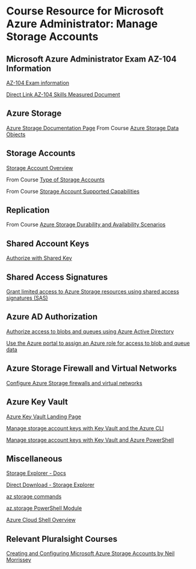 # Course Resource for Microsoft Azure Administrator: Manage Storage Accounts

## Microsoft Azure Administrator Exam AZ-104 Information

[AZ-104 Exam information](https://bit.ly/az104ms)

[Direct Link AZ-104 Skills Measured Document](https://query.prod.cms.rt.microsoft.com/cms/api/am/binary/RE4pCWy)

## Azure Storage
[Azure Storage Documentation Page](https://docs.microsoft.com/azure/storage/)
From Course [Azure Storage Data Objects](https://bit.ly/2Gphepn)



## Storage Accounts

[Storage Account Overview](https://docs.microsoft.com/azure/storage/common/storage-account-overview)

From Course [Type of Storage Accounts](https://bit.ly/2EKQtLQ)

From Course [Storage Account Supported Capabilities](http://bit.ly/azstraccts)

## Replication

From Course [Azure Storage Durability and Availability Scenarios](https://bit.ly/2FeFav5)

## Shared Account Keys

[Authorize with Shared Key](https://docs.microsoft.com/rest/api/storageservices/authorize-with-shared-key)

## Shared Access Signatures

[Grant limited access to Azure Storage resources using shared access signatures (SAS)](https://docs.microsoft.com/azure/storage/common/storage-sas-overview)


## Azure AD Authorization

[Authorize access to blobs and queues using Azure Active Directory](https://docs.microsoft.com/azure/storage/common/storage-auth-aad?toc=/azure/storage/blobs/toc.json)

[Use the Azure portal to assign an Azure role for access to blob and queue data](https://docs.microsoft.com/azure/storage/common/storage-auth-aad-rbac-portal)

## Azure Storage Firewall and Virtual Networks

[Configure Azure Storage firewalls and virtual networks](https://docs.microsoft.com/azure/storage/common/storage-network-security)

## Azure Key Vault

[Azure Key Vault Landing Page](https://docs.microsoft.com/azure/key-vault/)

[Manage storage account keys with Key Vault and the Azure CLI](https://docs.microsoft.com/azure/key-vault/secrets/overview-storage-keys)

[Manage storage account keys with Key Vault and Azure PowerShell](https://docs.microsoft.com/azure/key-vault/secrets/overview-storage-keys-powershell)

## Miscellaneous

[Storage Explorer - Docs](https://github.com/themichaelbender/ps-demos.git)

[Direct Download - Storage Explorer](https://azure.microsoft.com/features/storage-explorer/)

[az storage commands](https://docs.microsoft.com/en-us/cli/azure/storage?view=azure-cli-latest)

[az.storage PowerShell Module](https://docs.microsoft.com/powershell/module/az.storage/?view=azps-4.7.0)

[Azure Cloud Shell Overview](https://docs.microsoft.com/azure/cloud-shell/overview)



## Relevant Pluralsight Courses

[Creating and Configuring Microsoft Azure Storage Accounts by Neil Morrissey​](https://www.pluralsight.com/courses/microsoft-azure-creating-configuring-storage-accounts)
